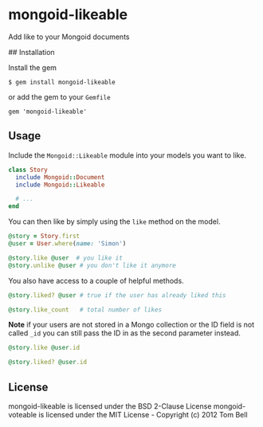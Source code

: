 # mongoid-likeable

Add like to your Mongoid documents

## Installation

Install the gem

    $ gem install mongoid-likeable

or add the gem to your `Gemfile`

    gem 'mongoid-likeable'

## Usage

Include the `Mongoid::Likeable` module into your models you want to like.

```ruby
class Story
  include Mongoid::Document
  include Mongoid::Likeable

  # ...
end
```

You can then like by simply using the `like` method on the model.

```ruby
@story = Story.first
@user = User.where(name: 'Simon')

@story.like @user  # you like it
@story.unlike @user # you don't like it anymore
```

You also have access to a couple of helpful methods.

```ruby
@story.liked? @user # true if the user has already liked this

@story.like_count   # total number of likes
```

**Note** if your users are not stored in a Mongo collection or the ID field is
not called `_id` you can still pass the ID in as the second parameter instead.

```ruby
@story.like @user.id

@story.liked? @user.id
```

## License

mongoid-likeable is licensed under the BSD 2-Clause License
mongoid-voteable is licensed under the MIT License - Copyright (c) 2012 Tom Bell
